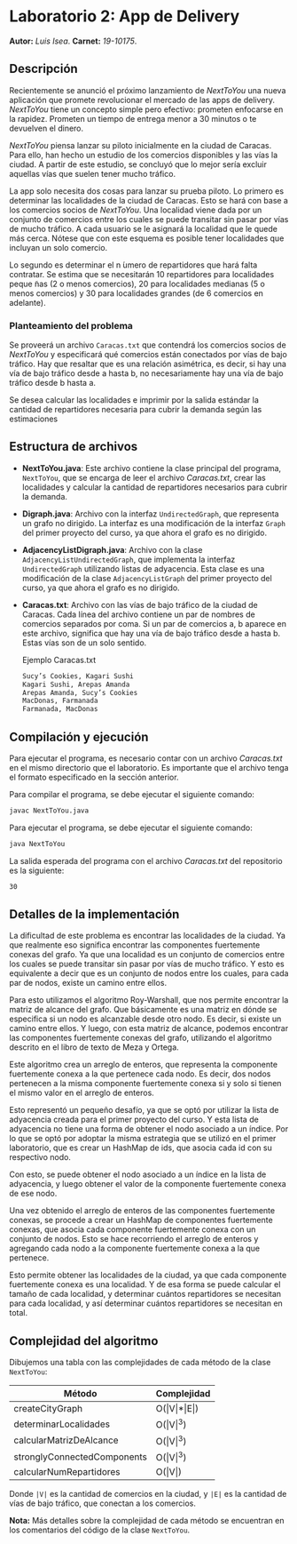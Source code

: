 # Laboratorio 2: App de Delivery

**Autor:** _Luis Isea_.
**Carnet:** _19-10175_.

## Descripción

Recientemente se anunció el próximo lanzamiento de _NextToYou_ una nueva aplicación que promete revolucionar el mercado de las apps de delivery. _NextToYou_ tiene un concepto simple pero efectivo: prometen enfocarse en la rapidez. Prometen un tiempo de entrega menor a 30 minutos o te devuelven el dinero.

_NextToYou_ piensa lanzar su piloto inicialmente en la ciudad de Caracas. Para ello, han hecho un estudio de los comercios disponibles y las vías la ciudad. A partir de este estudio, se concluyó que lo mejor sería excluir aquellas vías que suelen tener mucho tráfico.

La app solo necesita dos cosas para lanzar su prueba piloto. Lo primero es determinar las localidades de la ciudad de Caracas. Esto se hará con base a los comercios socios de _NextToYou_. Una localidad viene dada por un conjunto de comercios entre los cuales se puede transitar sin pasar por vías de mucho tráfico. A cada usuario se le asignará la localidad que le quede más cerca. Nótese que con este esquema es posible tener localidades que incluyan un solo comercio.

Lo segundo es determinar el n ́umero de repartidores que hará falta contratar. Se estima que se necesitarán 10 repartidores para localidades peque ̃nas (2 o menos comercios), 20 para localidades medianas (5 o menos comercios) y 30 para localidades grandes (de 6 comercios en adelante).

### Planteamiento del problema

Se proveerá un archivo `Caracas.txt` que contendrá los comercios socios de _NextToYou_ y especificará qué comercios están conectados por vías de bajo tráfico. Hay que resaltar que es una relación asimétrica, es decir, si hay una vía de bajo tráfico desde a hasta b, no necesariamente hay una vía de bajo tráfico desde b hasta a.

Se desea calcular las localidades e imprimir por la salida estándar la cantidad
de repartidores necesaria para cubrir la demanda según las estimaciones

## Estructura de archivos

- **NextToYou.java**: Este archivo contiene la clase principal del programa, `NextToYou`, que se encarga de leer el archivo _Caracas.txt_, crear las localidades y calcular la cantidad de repartidores necesarios para cubrir la demanda.
- **Digraph.java**: Archivo con la interfaz `UndirectedGraph`, que representa un grafo no dirigido. La interfaz es una modificación de la interfaz `Graph` del primer proyecto del curso, ya que ahora el grafo es no dirigido.
- **AdjacencyListDigraph.java**: Archivo con la clase `AdjacencyListUndirectedGraph`, que implementa la interfaz `UndirectedGraph` utilizando listas de adyacencia. Esta clase es una modificación de la clase `AdjacencyListGraph` del primer proyecto del curso, ya que ahora el grafo es no dirigido.
- **Caracas.txt**: Archivo con las vías de bajo tráfico de la ciudad de Caracas. Cada línea del archivo contiene un par de nombres de comercios separados por coma. Si un par de comercios a, b aparece en este archivo, significa que hay una vía de bajo tráfico desde a hasta b. Estas vías son de un solo sentido.

  Ejemplo Caracas.txt

  ```txt
  Sucy’s Cookies, Kagari Sushi
  Kagari Sushi, Arepas Amanda
  Arepas Amanda, Sucy’s Cookies
  MacDonas, Farmanada
  Farmanada, MacDonas
  ```

## Compilación y ejecución

Para ejecutar el programa, es necesario contar con un archivo _Caracas.txt_ en el mismo directorio que el laboratorio. Es importante que el archivo tenga el formato especificado en la sección anterior.

Para compilar el programa, se debe ejecutar el siguiente comando:

```bash
javac NextToYou.java
```

Para ejecutar el programa, se debe ejecutar el siguiente comando:

```bash
java NextToYou
```

La salida esperada del programa con el archivo _Caracas.txt_ del repositorio es la siguiente:

```txt
30
```

## Detalles de la implementación

La dificultad de este problema es encontrar las localidades de la ciudad. Ya que realmente eso significa encontrar las componentes fuertemente conexas del grafo. Ya que una localidad es un conjunto de comercios entre los cuales se puede transitar sin pasar por vías de mucho tráfico. Y esto es equivalente a decir que es un conjunto de nodos entre los cuales, para cada par de nodos, existe un camino entre ellos.

Para esto utilizamos el algoritmo Roy-Warshall, que nos permite encontrar la matriz de alcance del grafo. Que básicamente es una matriz en dónde se especifica si un nodo es alcanzable desde otro nodo. Es decir, si existe un camino entre ellos.
Y luego, con esta matriz de alcance, podemos encontrar las componentes fuertemente conexas del grafo, utilizando el algoritmo descrito en el libro de texto de Meza y Ortega.

Este algoritmo crea un arreglo de enteros, que representa la componente fuertemente conexa a la que pertenece cada nodo. Es decir, dos nodos pertenecen a la misma componente fuertemente conexa si y solo si tienen el mismo valor en el arreglo de enteros.

Esto representó un pequeño desafío, ya que se optó por utilizar la lista de adyacencia creada para el primer proyecto del curso. Y esta lista de adyacencia no tiene una forma de obtener el nodo asociado a un índice. Por lo que se optó por adoptar la misma estrategia que se utilizó en el primer laboratorio, que es crear un HashMap de ids, que asocia cada id con su respectivo nodo.

Con esto, se puede obtener el nodo asociado a un índice en la lista de adyacencia, y luego obtener el valor de la componente fuertemente conexa de ese nodo.

Una vez obtenido el arreglo de enteros de las componentes fuertemente conexas, se procede a crear un HashMap de componentes fuertemente conexas, que asocia cada componente fuertemente conexa con un conjunto de nodos. Esto se hace recorriendo el arreglo de enteros y agregando cada nodo a la componente fuertemente conexa a la que pertenece.

Esto permite obtener las localidades de la ciudad, ya que cada componente fuertemente conexa es una localidad. Y de esa forma se puede calcular el tamaño de cada localidad, y determinar cuántos repartidores se necesitan para cada localidad, y así determinar cuántos repartidores se necesitan en total.

## Complejidad del algoritmo

Dibujemos una tabla con las complejidades de cada método de la clase `NextToYou`:

| Método                      | Complejidad          |
| --------------------------- | -------------------- |
| createCityGraph             | O(\|V\|\*\|E\|)      |
| determinarLocalidades       | O(\|V\|<sup>3</sup>) |
| calcularMatrizDeAlcance     | O(\|V\|<sup>3</sup>) |
| stronglyConnectedComponents | O(\|V\|<sup>3</sup>) |
| calcularNumRepartidores     | O(\|V\|)             |

Donde `|V|` es la cantidad de comercios en la ciudad, y `|E|` es la cantidad de vías de bajo tráfico, que conectan a los comercios.

**Nota:** Más detalles sobre la complejidad de cada método se encuentran en los comentarios del código de la clase `NextToYou`.
